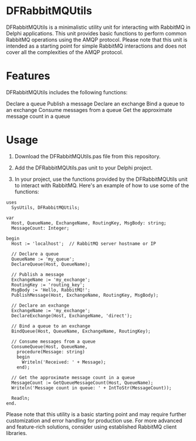 # DFRabbitMQUtils
DFRabbitMQUtils is a minimalistic utility unit for interacting with RabbitMQ in Delphi applications. This unit provides basic functions to perform common RabbitMQ operations using the AMQP protocol. Please note that this unit is intended as a starting point for simple RabbitMQ interactions and does not cover all the complexities of the AMQP protocol.

# Features
DFRabbitMQUtils includes the following functions:

Declare a queue
Publish a message
Declare an exchange
Bind a queue to an exchange
Consume messages from a queue
Get the approximate message count in a queue

# Usage
1. Download the DFRabbitMQUtils.pas file from this repository.

2. Add the DFRabbitMQUtils.pas unit to your Delphi project.

3. In your project, use the functions provided by the DFRabbitMQUtils unit to interact with RabbitMQ. Here's an example of how to use some of the functions:

```delphi
uses
  SysUtils, DFRabbitMQUtils;

var
  Host, QueueName, ExchangeName, RoutingKey, MsgBody: string;
  MessageCount: Integer;

begin
  Host := 'localhost';  // RabbitMQ server hostname or IP

  // Declare a queue
  QueueName := 'my_queue';
  DeclareQueue(Host, QueueName);

  // Publish a message
  ExchangeName := 'my_exchange';
  RoutingKey := 'routing_key';
  MsgBody := 'Hello, RabbitMQ!';
  PublishMessage(Host, ExchangeName, RoutingKey, MsgBody);

  // Declare an exchange
  ExchangeName := 'my_exchange';
  DeclareExchange(Host, ExchangeName, 'direct');

  // Bind a queue to an exchange
  BindQueue(Host, QueueName, ExchangeName, RoutingKey);

  // Consume messages from a queue
  ConsumeQueue(Host, QueueName,
    procedure(Message: string)
    begin
      Writeln('Received: ' + Message);
    end);

  // Get the approximate message count in a queue
  MessageCount := GetQueueMessageCount(Host, QueueName);
  Writeln('Message count in queue: ' + IntToStr(MessageCount));

  Readln;
end.
```

Please note that this utility is a basic starting point and may require further customization and error handling for production use. For more advanced and feature-rich solutions, consider using established RabbitMQ client libraries.

